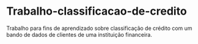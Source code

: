# Trabalho-classificacao-de-credito
Trabalho para fins de aprendizado sobre classificação de crédito com um bando de dados de clientes de uma instituição financeira.
